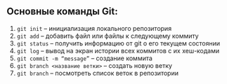 ## Основные команды Git:

1. `git init` – инициализация локального репозитория
3. `git add` – добавить файл или файлы к следующему коммиту
2. `git status` – получить информацию от git о его текущем состоянии
5. `git log` – вывод на экран истории всех коммитов с их хеш-кодами
4. `git commit -m “message”` – создание коммита
7. `git branch <название ветки>` – создать новую ветку
6. `git branch` – посмотреть список веток в репозитории